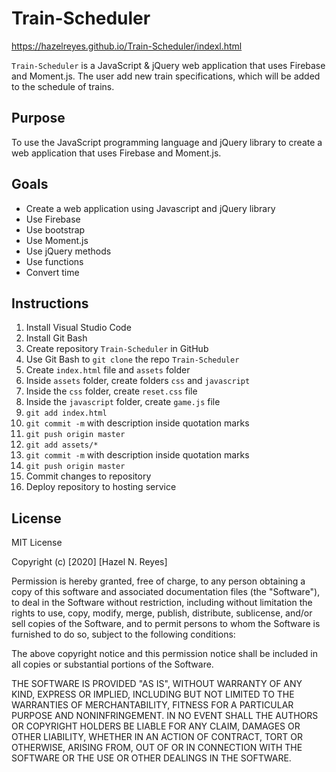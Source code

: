 # Train-Scheduler

https://hazelreyes.github.io/Train-Scheduler/indexl.html

`Train-Scheduler` is a JavaScript & jQuery web application that uses Firebase and Moment.js. The user add new train specifications, which will be added to the schedule of trains.

## Purpose

To use the JavaScript programming language and jQuery library to create a web application that uses Firebase and Moment.js.

## Goals

- Create a web application using Javascript and jQuery library
- Use Firebase
- Use bootstrap
- Use Moment.js
- Use jQuery methods
- Use functions
- Convert time

## Instructions

1. Install Visual Studio Code
1. Install Git Bash
1. Create repository `Train-Scheduler` in GitHub
1. Use Git Bash to `git clone` the repo `Train-Scheduler`
1. Create `index.html` file and `assets` folder
1. Inside `assets` folder, create folders `css` and `javascript`
1. Inside the `css` folder, create `reset.css` file
1. Inside the `javascript` folder, create `game.js` file
1. `git add index.html`
1. `git commit -m` with description inside quotation marks
1. `git push origin master`
1. `git add assets/*`
1. `git commit -m` with description inside quotation marks
1. `git push origin master`
1. Commit changes to repository
1. Deploy repository to hosting service

## License

MIT License

Copyright (c) [2020] [Hazel N. Reyes]

Permission is hereby granted, free of charge, to any person obtaining a copy
of this software and associated documentation files (the "Software"), to deal
in the Software without restriction, including without limitation the rights
to use, copy, modify, merge, publish, distribute, sublicense, and/or sell
copies of the Software, and to permit persons to whom the Software is
furnished to do so, subject to the following conditions:

The above copyright notice and this permission notice shall be included in all
copies or substantial portions of the Software.

THE SOFTWARE IS PROVIDED "AS IS", WITHOUT WARRANTY OF ANY KIND, EXPRESS OR
IMPLIED, INCLUDING BUT NOT LIMITED TO THE WARRANTIES OF MERCHANTABILITY,
FITNESS FOR A PARTICULAR PURPOSE AND NONINFRINGEMENT. IN NO EVENT SHALL THE
AUTHORS OR COPYRIGHT HOLDERS BE LIABLE FOR ANY CLAIM, DAMAGES OR OTHER
LIABILITY, WHETHER IN AN ACTION OF CONTRACT, TORT OR OTHERWISE, ARISING FROM,
OUT OF OR IN CONNECTION WITH THE SOFTWARE OR THE USE OR OTHER DEALINGS IN THE
SOFTWARE.
